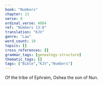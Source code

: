 ```yaml
---
book: "Numbers"
chapter: 13
verse: 8
ordinal_verse: 4084
ref: "Numbers 13:8"
translation: "KJV"
genre: "Law"
word_count: 10
topics: []
cross_references: []
grammar_tags: [genealogy-structure]
thematic_tags: []
tags: ["Bible","KJV","Numbers"]
---
```

Of the tribe of Ephraim, Oshea the son of Nun.
